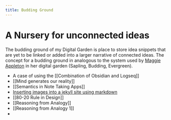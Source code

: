 ```yaml
---
title: Budding Ground
---
```

# A Nursery for unconnected ideas
The budding ground of my Digital Garden is place to store idea snippets that are yet to be linked or added into a larger narrative of connected ideas. The concept for a budding ground in analogous to the system used by [Maggie Appleton](https://maggieappleton.com) in her digital garden (Sapling, Budding, Evergreen).


- A case of using the [[Combination of Obsidian and Logseq]]
- [[Mind generates our reality]]
- [[Semantics in Note Taking Apps]]
- [Inserting images into a jekyll site using markdown](https://dev-notes.eu/2016/01/images-in-kramdown-jekyll/)
- [[80-20 Rule in Design]]
- [[Reasoning from Analogy]]
- [[Reasoning from Analogy 1]]
- 